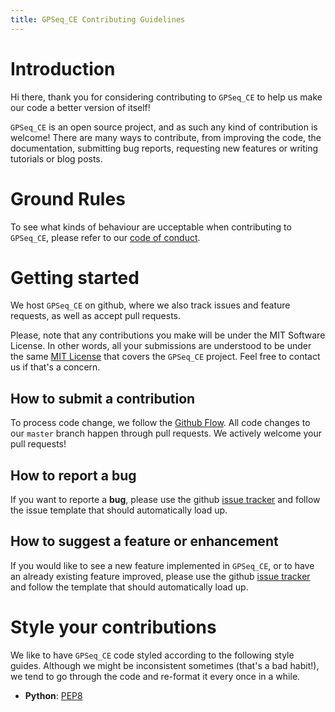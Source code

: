 ```yaml
---
title: GPSeq_CE Contributing Guidelines
---
```


# Introduction

Hi there, thank you for considering contributing to `GPSeq_CE` to help us make our code a better version of itself!

`GPSeq_CE` is an open source project, and as such any kind of contribution is welcome! There are many ways to contribute, from improving the code, the documentation, submitting bug reports, requesting new features or writing tutorials or blog posts.

# Ground Rules

To see what kinds of behaviour are ucceptable when contributing to `GPSeq_CE`, please refer to our [code of conduct](https://github.com/ggirelli/gpseq_ce/blob/master/CODE_OF_CONDUCT.md).

# Getting started

We host `GPSeq_CE` on github, where we also track issues and feature requests, as well as accept pull requests.

Please, note that any contributions you make will be under the MIT Software License. In other words, all your submissions are understood to be under the same [MIT License](http://choosealicense.com/licenses/mit/) that covers the `GPSeq_CE` project. Feel free to contact us if that's a concern.

## How to submit a contribution

To process code change, we follow the [Github Flow](https://guides.github.com/introduction/flow/index.html). All code changes to our `master` branch happen through pull requests. We actively welcome your pull requests!

## How to report a bug

If you want to reporte a **bug**, please use the github [issue tracker](https://github.com/ggirelli/gpseq_ce/issues) and follow the issue template that should automatically load up.

## How to suggest a feature or enhancement

If you would like to see a new feature implemented in `GPSeq_CE`, or to have an already existing feature improved, please use the github [issue tracker](https://github.com/ggirelli/gpseq_ce/issues) and follow the template that should automatically load up.

# Style your contributions

We like to have `GPSeq_CE` code styled according to the following style guides. Although we might be inconsistent sometimes (that's a bad habit!), we tend to go through the code and re-format it every once in a while.

* **Python**: [PEP8](https://www.python.org/dev/peps/pep-0008/#a-foolish-consistency-is-the-hobgoblin-of-little-minds)
